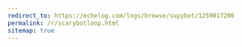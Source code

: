 ```yaml
---
redirect_to: https://echelog.com/logs/browse/supybot/1259017200
permalink: /r/scarybotloop.html
sitemap: true
---
```

